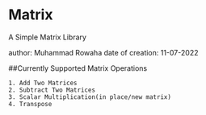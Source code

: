 # Matrix

A Simple Matrix Library

author: Muhammad Rowaha
date of creation: 11-07-2022

##Currently Supported Matrix Operations
```
1. Add Two Matrices
2. Subtract Two Matrices
3. Scalar Multiplication(in place/new matrix)
4. Transpose
